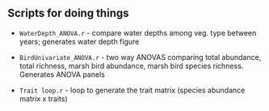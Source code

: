 ## Scripts for doing things

* `WaterDepth_ANOVA.r` - compare water depths among veg. type between years; generates water depth figure

* `BirdUnivariate_ANOVA.r` - two way ANOVAS comparing total abundance, total richness, marsh bird abundance, marsh bird species richness. Generates ANOVA panels

* `Trait loop.r` - loop to generate the trait matrix (species abundance matrix x traits)
